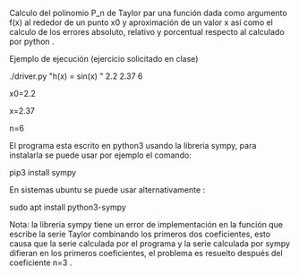 Calculo del polinomio P_n de Taylor par una función dada como argumento f(x) al rededor de un punto x0 y aproximación de un valor x así como el calculo de los errores absoluto, relativo y porcentual respecto al calculado por python .


Ejemplo de ejecución (ejercicio solicitado en clase)


./driver.py "h(x) = sin(x) " 2.2 2.37 6


x0=2.2


x=2.37


n=6



El programa esta escrito en python3 usando la libreria sympy, para instalarla se puede usar por ejemplo el comando:


pip3 install sympy


En sistemas ubuntu se puede usar alternativamente :


sudo apt install python3-sympy

Nota: la libreria sympy tiene un error de implementación en la función que escribe  la serie Taylor combinando los primeros dos coeficientes, esto causa que la serie calculada por el programa y la serie calculada por sympy difieran en los primeros coeficientes, el problema es resuelto después del coeficiente n=3 .

